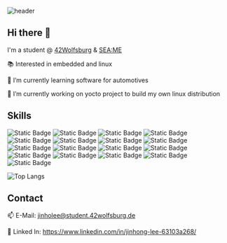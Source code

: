 ![header](https://capsule-render.vercel.app/api?type=wave&color=34eb3d&height=150&section=header&text=Welcome!-nl-jinholee's%20Github&fontSize=60)

## Hi there 👋

I'm a student @ [42Wolfsburg](https://42wolfsburg.de) & [SEA:ME](https://seame.space)

📚 Interested in embedded and linux

🚙 I’m currently learning software for automotives

🔭 I’m currently working on yocto project to build my own linux distribution

## Skills
![Static Badge](https://img.shields.io/badge/Git-F050532.svg?style=flat&logo=git&logoColor=white)
![Static Badge](https://img.shields.io/badge/Github-181717.svg?style=flat&logo=github&logoColor=white)
![Static Badge](https://img.shields.io/badge/Docker-2496ED.svg?style=flat&logo=docker&logoColor=white)
![Static Badge](https://img.shields.io/badge/Linux-FCC624.svg?style=flat&logo=linux&logoColor=white)
![Static Badge](https://img.shields.io/badge/C-A8B9CC.svg?style=flat&logo=c&logoColor=white)
![Static Badge](https://img.shields.io/badge/C++-00599C.svg?style=flat&logo=c%2B%2B&logoColor=white)
![Static Badge](https://img.shields.io/badge/Arduino-00878F.svg?style=flat&logo=arduino&logoColor=white)
![Static Badge](https://img.shields.io/badge/RaspberriPi-A22846.svg?style=flat&logo=raspberrypi&logoColor=white)
![Static Badge](https://img.shields.io/badge/Python-3776AB.svg?style=flat&logo=python&logoColor=white)
![Static Badge](https://img.shields.io/badge/HTML5-E34F26.svg?style=flat&logo=html5&logoColor=white)
![Static Badge](https://img.shields.io/badge/CSS3-1572B6.svg?style=flat&logo=css3&logoColor=white)
![Static Badge](https://img.shields.io/badge/React-61DAFB.svg?style=flat&logo=react&logoColor=white)
![Static Badge](https://img.shields.io/badge/Javascript-F7DF1E.svg?style=flat&logo=javascript&logoColor=white)
![Static Badge](https://img.shields.io/badge/Node.js-339933.svg?style=flat&logo=node.js&logoColor=white)
![Static Badge](https://img.shields.io/badge/Typescript-3178C6.svg?style=flat&logo=Typescript&logoColor=white)
![Static Badge](https://img.shields.io/badge/Nest.js-E0234E.svg?style=flat&logo=nestjs&logoColor=white)
![Static Badge](https://img.shields.io/badge/Flutter-02569B.svg?style=flat&logo=flutter&logoColor=white)

![Top Langs](https://github-readme-stats.vercel.app/api/top-langs/?username=Lagavulin9&layout=compact&hide=Objective-C,Roff)

## Contact
📫 E-Mail: jinholee@student.42wolfsburg.de

🔗 Linked In: https://www.linkedin.com/in/jinhong-lee-63103a268/

<!--
**Lagavulin9/Lagavulin9** is a ✨ _special_ ✨ repository because its `README.md` (this file) appears on your GitHub profile.

Here are some ideas to get you started:

- 🔭 I’m currently working on ...
- 🌱 I’m currently learning ...
- 👯 I’m looking to collaborate on ...
- 🤔 I’m looking for help with ...
- 💬 Ask me about ...
- 📫 How to reach me: ...
- 😄 Pronouns: ...
- ⚡ Fun fact: ...
-->
